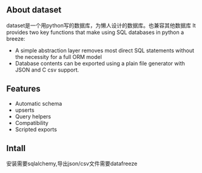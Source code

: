 ## About dataset 
dataset是一个用python写的数据库，为懒人设计的数据库。也兼容其他数据库
It provides two key functions that make using SQL databases in python a breeze:
- A simple abstraction layer removes most direct SQL statements without the 
necessity for a full ORM model
- Database contents can be exported using a plain file generator with JSON and C
csv support.

## Features
- Automatic schema
- upserts
- Query helpers
- Compatibility
- Scripted exports

## Intall
安装需要sqlalchemy,导出json/csv文件需要datafreeze
